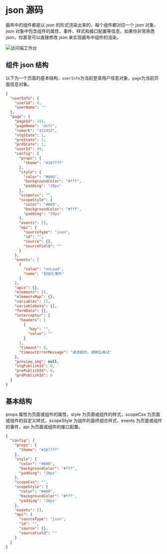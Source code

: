 # json 源码

画布中的组件都是以 json 的形式渲染出来的，每个组件都对应一个 json 对象，json 对象中包含组件的属性、事件、样式和接口配置等信息，如果你非常熟悉 json，你甚至可以直接修改 json 来实现画布中组件的渲染。

![访问端工作台](/page/click_json.png)

## 组件 json 结构

以下为一个页面的基本结构，`userInfo`为当前登录用户信息对象，`page`为当前页面信息对象。

```json
{
  "userInfo": {
    "userId": 0,
    "userName": ""
  },
  "page": {
    "pageId": 341,
    "pageName": "dsfc",
    "remark": "432432",
    "stgState": 1,
    "preState": 1,
    "prdState": 1,
    "userId": 49,
    "config": {
      "props": {
        "theme": "#1677ff"
      },
      "style": {
        "color": "#000",
        "backgroundColor": "#fff",
        "padding": "20px"
      },
      "scopeCss": "",
      "scopeStyle": {
        "color": "#000",
        "backgroundColor": "#fff",
        "padding": "20px"
      },
      "events": [],
      "api": {
        "sourceType": "json",
        "id": "",
        "source": {},
        "sourceField": ""
      }
    },
    "events": [
      {
        "value": "onLoad",
        "name": "初始化事件"
      }
    ],
    "apis": {},
    "elements": [],
    "elementsMap": {},
    "variables": [],
    "variableData": {},
    "formData": {},
    "interceptor": {
      "headers": [
        {
          "key": "",
          "value": ""
        }
      ],
      "timeout": 8,
      "timeoutErrorMessage": "请求超时，请稍后再试"
    },
    "preview_img": null,
    "stgPublishId": 0,
    "prePublishId": 0,
    "prdPublishId": 0
  }
}
```

## 基本结构

props 属性为页面或组件的属性，style 为页面或组件的样式，scopeCss 为页面或组件的自定义样式，scopeStyle 为组件的最终组合样式，events 为页面或组件的事件，api 为页面或组件的接口配置。

```json
{
  "config": {
    "props": {
      "theme": "#1677ff"
    },
    "style": {
      "color": "#000",
      "backgroundColor": "#fff",
      "padding": "20px"
    },
    "scopeCss": "",
    "scopeStyle": {
      "color": "#000",
      "backgroundColor": "#fff",
      "padding": "20px"
    },
    "events": [],
    "api": {
      "sourceType": "json",
      "id": "",
      "source": {},
      "sourceField": ""
    }
  }
}
```
